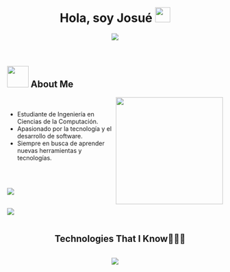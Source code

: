 <!-- Encabezado Principal -->
<h1 align="center"><b>Hola, soy Josué</b> <img src="https://media.giphy.com/media/hvRJCLFzcasrR4ia7z/giphy.gif" width="35"></h1>

<p align="center">
  <a href="https://github.com/DenverCoder1/readme-typing-svg">
    <img src="https://readme-typing-svg.herokuapp.com?font=Time+New+Roman&color=cyan&size=25&center=true&vCenter=true&width=600&height=100&lines=Hola,+soy+Josué;Estudiante+de+Ingenier%C3%ADa+en+Ciencias+de+la+Computaci%C3%B3n;Apasionado+por+la+tecnolog%C3%ADa+y+desarrollo+de+software;Siempre+aprendiendo+nuevas+cosas" />
  </a>
</p>

<br>

<!-- Sección Acerca de Mí -->
## <picture><img src="https://github.com/tandpfun/skill-icons/raw/main/assets/logo.svg" width="50px"></picture> **About Me**

<picture>
  <img align="right" src="https://media.giphy.com/media/26ufdipQqU2lhNA4g/giphy.gif" width="250px">
</picture>

<br>

- Estudiante de Ingeniería en Ciencias de la Computación.
- Apasionado por la tecnología y el desarrollo de software.
- Siempre en busca de aprender nuevas herramientas y tecnologías.

<br><br>

<img src="https://user-images.githubusercontent.com/73097560/115834477-dbab4500-a447-11eb-908a-139a6edaec5c.gif"><br><br>

<!-- Sección de Skills / Tecnologías que conozco -->
<img src="https://user-images.githubusercontent.com/73097560/115834477-dbab4500-a447-11eb-908a-139a6edaec5c.gif">

<div id="user-content-toc">
  <ul align="center">
    <summary><h2 style="display: inline-block">Technologies That I Know👨🏻‍💻</h2></summary>
  </ul>
</div>

<p align="center">
  <a href="https://skillicons.dev">
    <img src="https://skillicons.dev/icons?i=mongodb,javascript,nodejs,fastapi,python,react,vue,typescript,postgres,mysql,java,html,css,sass,bootstrap,vite,r,nestjs,linux,arch,,debian,cpp,discord,nextjs,idea,obsidian,postman,npm,qt,vscode,usaa" />
  </a>
</p>
